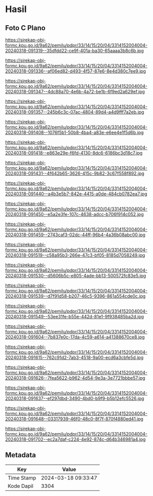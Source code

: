 # Hasil

## Foto C Plano

https://sirekap-obj-formc.kpu.go.id/9a62/pemilu/pdpr/33/14/15/20/04/3314152004004-20240318-091319--35dfdd22-ce9f-401a-ba30-65aaaa3b8c6b.jpg

https://sirekap-obj-formc.kpu.go.id/9a62/pemilu/pdpr/33/14/15/20/04/3314152004004-20240318-091336--af06ed82-d493-4f57-87e6-8e4d380c7ee9.jpg

https://sirekap-obj-formc.kpu.go.id/9a62/pemilu/pdpr/33/14/15/20/04/3314152004004-20240318-091347--4dc88a70-4e6b-4a72-be1b-6f9ed2a629ef.jpg

https://sirekap-obj-formc.kpu.go.id/9a62/pemilu/pdpr/33/14/15/20/04/3314152004004-20240318-091357--245b6c3c-07ac-4804-89d4-a4d9fff7a2eb.jpg

https://sirekap-obj-formc.kpu.go.id/9a62/pemilu/pdpr/33/14/15/20/04/3314152004004-20240318-091408--1076f5b1-50b8-4ba4-a83e-e6ee4e1f5d6b.jpg

https://sirekap-obj-formc.kpu.go.id/9a62/pemilu/pdpr/33/14/15/20/04/3314152004004-20240318-091418--e863e29e-f6fd-4130-8dc6-6186bc3d18c7.jpg

https://sirekap-obj-formc.kpu.go.id/9a62/pemilu/pdpr/33/14/15/20/04/3314152004004-20240318-091431--4f642b65-3626-415c-9b82-3c67f558f892.jpg

https://sirekap-obj-formc.kpu.go.id/9a62/pemilu/pdpr/33/14/15/20/04/3314152004004-20240318-091440--a4b3e5b7-842e-4415-a0de-484cb0782ea7.jpg

https://sirekap-obj-formc.kpu.go.id/9a62/pemilu/pdpr/33/14/15/20/04/3314152004004-20240318-091450--e5a2e3fe-107c-4638-adcc-b706f914c052.jpg

https://sirekap-obj-formc.kpu.go.id/9a62/pemilu/pdpr/33/14/15/20/04/3314152004004-20240318-091459--2743caf3-02dc-44ff-96b4-4a36b08abc00.jpg

https://sirekap-obj-formc.kpu.go.id/9a62/pemilu/pdpr/33/14/15/20/04/3314152004004-20240318-091519--c58a95b3-266e-47c3-bf05-8185d7058249.jpg

https://sirekap-obj-formc.kpu.go.id/9a62/pemilu/pdpr/33/14/15/20/04/3314152004004-20240318-091530--d5606b5c-e805-4ade-bb13-500572fc83e5.jpg

https://sirekap-obj-formc.kpu.go.id/9a62/pemilu/pdpr/33/14/15/20/04/3314152004004-20240318-091539--d7f91d58-b207-46c5-9396-861a554cde0c.jpg

https://sirekap-obj-formc.kpu.go.id/9a62/pemilu/pdpr/33/14/15/20/04/3314152004004-20240318-091549--53ee31fe-b55e-442d-81e1-9f938485ba2d.jpg

https://sirekap-obj-formc.kpu.go.id/9a62/pemilu/pdpr/33/14/15/20/04/3314152004004-20240318-091604--7b837e0c-17da-4c59-a614-a41388670ce8.jpg

https://sirekap-obj-formc.kpu.go.id/9a62/pemilu/pdpr/33/14/15/20/04/3314152004004-20240318-091615--762c91d2-7ab3-4518-9a00-ecd6a3cbfe5d.jpg

https://sirekap-obj-formc.kpu.go.id/9a62/pemilu/pdpr/33/14/15/20/04/3314152004004-20240318-091626--7fea5622-b962-4d54-9e3a-3e7721bbbe57.jpg

https://sirekap-obj-formc.kpu.go.id/9a62/pemilu/pdpr/33/14/15/20/04/3314152004004-20240318-091637--ef297dbd-3490-4bd0-b9f9-b5b12efc5526.jpg

https://sirekap-obj-formc.kpu.go.id/9a62/pemilu/pdpr/33/14/15/20/04/3314152004004-20240318-091648--03317939-46f0-48c0-8f7f-870f4880ed41.jpg

https://sirekap-obj-formc.kpu.go.id/9a62/pemilu/pdpr/33/14/15/20/04/3314152004004-20240318-091702--ec2a7daf-c224-4e92-874c-d64b346981a4.jpg


## Metadata

| Key        | Value               |
| ---------- | ------------------- |
| Time Stamp | 2024-03-18 09:33:47 |
| Kode Dapil | 3304                |



